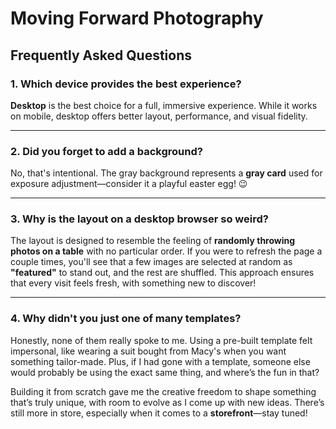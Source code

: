 # Moving Forward Photography

## Frequently Asked Questions

### 1. **Which device provides the best experience?**

**Desktop** is the best choice for a full, immersive experience. While it works on mobile, desktop offers better layout, performance, and visual fidelity.

---

### 2. **Did you forget to add a background?**

No, that's intentional. The gray background represents a **gray card** used for exposure adjustment—consider it a playful easter egg! 😉

---

### 3. **Why is the layout on a desktop browser so weird?**

The layout is designed to resemble the feeling of **randomly throwing photos on a table** with no particular order.
If you were to refresh the page a couple times, you'll see that a few images are selected at random as **"featured"** to stand out, and the rest are shuffled. This approach ensures that every visit feels fresh, with something new to discover!

---

### 4. **Why didn't you just one of many templates?**

Honestly, none of them really spoke to me. Using a pre-built template felt impersonal, like wearing a suit bought from Macy's when you want something tailor-made. Plus, if I had gone with a template, someone else would probably be using the exact same thing, and where’s the fun in that?

Building it from scratch gave me the creative freedom to shape something that’s truly unique, with room to evolve as I come up with new ideas. There’s still more in store, especially when it comes to a **storefront**—stay tuned!
